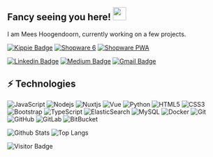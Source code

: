 ## Fancy seeing you here! <img src="https://raw.githubusercontent.com/aemmadi/aemmadi/master/wave.gif" width="30px">

I am Mees Hoogendoorn, currently working on a few projects. 

[![Kippie Badge](https://img.shields.io/badge/project-kippie.nl-ffd923?style=for-the-badge&logo=javascript)](https://kippie.nl)
[![Shopware 6](https://img.shields.io/badge/based%20on-Shopware%206-189eff?style=for-the-badge&logo=php)](https://www.shopware.com/)
[![Shopware PWA](https://img.shields.io/badge/based%20on-Shopware%20PWA-60d47e?style=for-the-badge&logo=javascript)](https://www.vuestorefront.io/shopware)

[![Linkedin Badge](https://img.shields.io/badge/-meeshoogendoorn-blue?style=flat-square&logo=Linkedin&logoColor=white&link=https://www.linkedin.com/in/meeshoogendoorn/)](https://www.linkedin.com/in/meeshoogendoorn/)
[![Medium Badge](https://img.shields.io/badge/-@meeshoogendoorn-03a57a?style=flat-square&labelColor=000000&logo=Medium&link=https://medium.com/@meeshoogendoorn/)](https://medium.com/@meeshoogendoorn)
[![Gmail Badge](https://img.shields.io/badge/-mees018299@gmail.com-c14438?style=flat-square&logo=Gmail&logoColor=white&link=mailto:contact@meeshoogendoorn.dev)](mailto:contact@meeshoogendoorn.dev)

## ⚡ Technologies

![JavaScript](https://img.shields.io/badge/-JavaScript-black?style=for-the-badge&logo=javascript)
![Nodejs](https://img.shields.io/badge/-Nodejs-black?style=for-the-badge&logo=Node.js)
![Nuxtjs](https://img.shields.io/badge/-Nuxt-black?style=for-the-badge&logo=nuxt.js)
![Vue](https://img.shields.io/badge/-Vue-black?style=for-the-badge&logo=Vue.js)
![Python](https://img.shields.io/badge/-Python-black?style=for-the-badge&logo=Python)
![HTML5](https://img.shields.io/badge/-HTML5-E34F26?style=for-the-badge&logo=html5&logoColor=white)
![CSS3](https://img.shields.io/badge/-CSS3-1572B6?style=for-the-badge&logo=css3)
![Bootstrap](https://img.shields.io/badge/-Bootstrap-563D7C?style=for-the-badge&logo=bootstrap)
![TypeScript](https://img.shields.io/badge/-TypeScript-000000?style=for-the-badge&logo=typescript)
![ElasticSearch](https://img.shields.io/badge/-ElasticSearch-005571?style=for-the-badge&logo=elasticsearch)
![MySQL](https://img.shields.io/badge/-MySQL-black?style=for-the-badge&logo=mysql)
![Docker](https://img.shields.io/badge/-Docker-black?style=for-the-badge&logo=docker)
![Git](https://img.shields.io/badge/-Git-black?style=for-the-badge&logo=git)
![GitHub](https://img.shields.io/badge/-GitHub-181717?style=for-the-badge&logo=github)
![GitLab](https://img.shields.io/badge/-GitLab-FCA121?style=for-the-badge&logo=gitlab)
![BitBucket](https://img.shields.io/badge/-BitBucket-darkblue?style=for-the-badge&logo=bitbucket)

![Github Stats](https://github-readme-stats.vercel.app/api?username=meeshoogendoorn&count_private=true&show_icons=true&include_all_commits=true)
![Top Langs](https://github-readme-stats.vercel.app/api/top-langs/?username=meeshoogendoorn&hide=TeX&layout=compact)

![Visitor Badge](https://visitor-badge.laobi.icu/badge?page_id=meeshoogendoorn.meeshoogendoorn)
